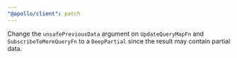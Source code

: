 ```yaml
---
"@apollo/client": patch
---
```


Change the `unsafePreviousData` argument on `UpdateQueryMapFn` and `SubscribeToMoreQueryFn` to a `DeepPartial` since the result may contain partial data.
